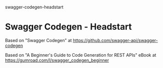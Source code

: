 swagger-codegen-headstart
# Swagger Codegen  - Headstart

Based on "Swagger Codegen" at https://github.com/swagger-api/swagger-codegen

Based on "A Beginner's Guide to Code Generation for REST APIs" eBook at https://gumroad.com/l/swagger_codegen_beginner

